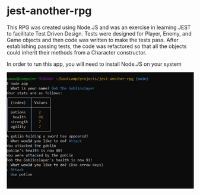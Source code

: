 # jest-another-rpg

This RPG was created using Node.JS and was an exercise in learning JEST to facilitate Test Driven Design. Tests were designed for Player, Enemy, and Game objects and then code was written to make the tests pass. After establishing passing tests, the code was refactored so that all the objects could inherit their methods from a Character constructor. 


In order to run this app, you will need to install Node.JS on your system 

![screenshot of game](./images/screenshot.jpg)
